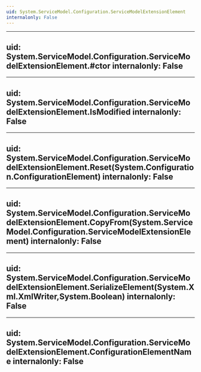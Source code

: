 ```yaml
---
uid: System.ServiceModel.Configuration.ServiceModelExtensionElement
internalonly: False
---
```


---
uid: System.ServiceModel.Configuration.ServiceModelExtensionElement.#ctor
internalonly: False
---

---
uid: System.ServiceModel.Configuration.ServiceModelExtensionElement.IsModified
internalonly: False
---

---
uid: System.ServiceModel.Configuration.ServiceModelExtensionElement.Reset(System.Configuration.ConfigurationElement)
internalonly: False
---

---
uid: System.ServiceModel.Configuration.ServiceModelExtensionElement.CopyFrom(System.ServiceModel.Configuration.ServiceModelExtensionElement)
internalonly: False
---

---
uid: System.ServiceModel.Configuration.ServiceModelExtensionElement.SerializeElement(System.Xml.XmlWriter,System.Boolean)
internalonly: False
---

---
uid: System.ServiceModel.Configuration.ServiceModelExtensionElement.ConfigurationElementName
internalonly: False
---
